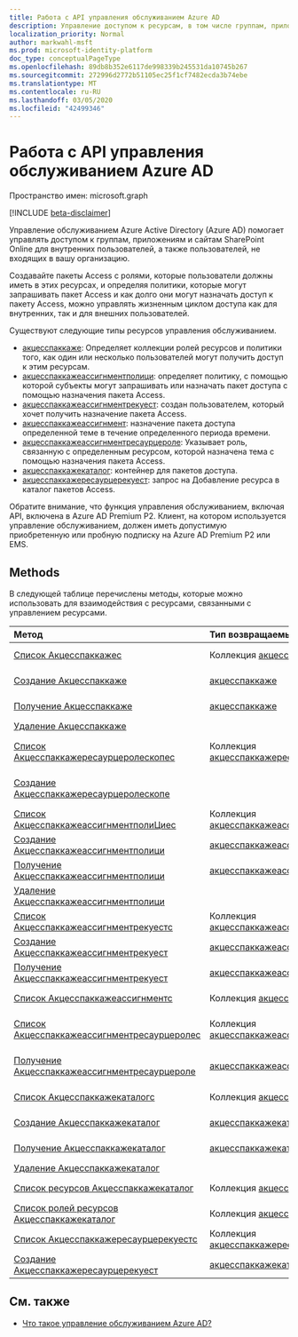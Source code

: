 ```yaml
---
title: Работа с API управления обслуживанием Azure AD
description: Управление доступом к ресурсам, в том числе группам, приложениям и сайтам с помощью управления правами Azure AD
localization_priority: Normal
author: markwahl-msft
ms.prod: microsoft-identity-platform
doc_type: conceptualPageType
ms.openlocfilehash: 89db8b352e6117de998339b245531da10745b267
ms.sourcegitcommit: 272996d2772b51105ec25f1cf7482ecda3b74ebe
ms.translationtype: MT
ms.contentlocale: ru-RU
ms.lasthandoff: 03/05/2020
ms.locfileid: "42499346"
---
```

# <a name="working-with-the-azure-ad-entitlement-management-api"></a>Работа с API управления обслуживанием Azure AD

Пространство имен: microsoft.graph

[!INCLUDE [beta-disclaimer](../../includes/beta-disclaimer.md)]

Управление обслуживанием Azure Active Directory (Azure AD) помогает управлять доступом к группам, приложениям и сайтам SharePoint Online для внутренних пользователей, а также пользователей, не входящих в вашу организацию.

Создавайте пакеты Access с ролями, которые пользователи должны иметь в этих ресурсах, и определяя политики, которые могут запрашивать пакет Access и как долго они могут назначать доступ к пакету Access, можно управлять жизненным циклом доступа как для внутренних, так и для внешних пользователей.

Существуют следующие типы ресурсов управления обслуживанием.

- [акцесспаккаже](accesspackage.md): Определяет коллекции ролей ресурсов и политики того, как один или несколько пользователей могут получить доступ к этим ресурсам.
- [акцесспаккажеассигнментполици](accesspackageassignmentpolicy.md): определяет политику, с помощью которой субъекты могут запрашивать или назначать пакет доступа с помощью назначения пакета Access.
- [акцесспаккажеассигнментрекуест](accesspackageassignmentrequest.md): создан пользователем, который хочет получить назначение пакета Access.
- [акцесспаккажеассигнмент](accesspackageassignment.md): назначение пакета доступа определенной теме в течение определенного периода времени.
- [акцесспаккажеассигнментресаурцероле](accesspackageassignmentresourcerole.md): Указывает роль, связанную с определенным ресурсом, которой назначена тема с помощью назначения пакета Access.
- [акцесспаккажекаталог](accesspackagecatalog.md): контейнер для пакетов доступа.
- [акцесспаккажересаурцерекуест](accesspackageresourcerequest.md): запрос на Добавление ресурса в каталог пакетов Access.

Обратите внимание, что функция управления обслуживанием, включая API, включена в Azure AD Premium P2. Клиент, на котором используется управление обслуживанием, должен иметь допустимую приобретенную или пробную подписку на Azure AD Premium P2 или EMS.

## <a name="methods"></a>Methods

В следующей таблице перечислены методы, которые можно использовать для взаимодействия с ресурсами, связанными с управлением ресурсами.

| Метод           | Тип возвращаемых данных    |Описание|
|:---------------|:--------|:----------|
| [Список Акцесспаккажес](../api/accesspackage-list.md) | Коллекция [акцесспаккаже](accesspackage.md) | Получение списка объектов **акцесспаккаже** . |
| [Создание Акцесспаккаже](../api/accesspackage-post.md) | [акцесспаккаже](accesspackage.md) | Создание нового объекта **акцесспаккаже** . |
| [Получение Акцесспаккаже](../api/accesspackage-get.md) | [акцесспаккаже](accesspackage.md) | Чтение свойств и связей объекта **акцесспаккаже** . |
| [Удаление Акцесспаккаже](../api/accesspackage-delete.md) | | Удаление **акцесспаккаже**. |
| [Список Акцесспаккажересаурцеролескопес](../api/accesspackage-list-accesspackageresourcerolescopes.md) | Коллекция [акцесспаккажересаурцеролескопе](accesspackageresourcerolescope.md) | Получение списка объектов **акцесспаккажересаурцеролескопе** для пакета Access. |
| [Создание Акцесспаккажересаурцеролескопе](../api/accesspackage-post-accesspackageresourcerolescopes.md) | | Создайте новый объект **акцесспаккажересаурцеролескопе** для пакета Access. |
| [Список АкцесспаккажеассигнментполиЦиес](../api/accesspackageassignmentpolicy-list.md) | Коллекция [акцесспаккажеассигнментполици](accesspackageassignmentpolicy.md) | Получение списка объектов **акцесспаккажеассигнментполици** . |
| [Создание Акцесспаккажеассигнментполици](../api/accesspackageassignmentpolicy-post.md) | [акцесспаккажеассигнментполици](accesspackageassignmentpolicy.md)| Создание нового объекта **акцесспаккажеассигнментполици** . |
| [Получение Акцесспаккажеассигнментполици](../api/accesspackageassignmentpolicy-get.md) | [акцесспаккажеассигнментполици](accesspackageassignmentpolicy.md) | Чтение свойств и связей объекта **акцесспаккажеассигнментполици** . |
| [Удаление Акцесспаккажеассигнментполици](../api/accesspackageassignmentpolicy-delete.md) | | Удаление **акцесспаккажеассигнментполици**. |
| [Список Акцесспаккажеассигнментрекуестс](../api/accesspackageassignmentrequest-list.md) | Коллекция [акцесспаккажеассигнментрекуест](accesspackageassignmentrequest.md) | Получение списка объектов **акцесспаккажеассигнментрекуест** . |
| [Создание Акцесспаккажеассигнментрекуест](../api/accesspackageassignmentrequest-post.md) | [акцесспаккажеассигнментрекуест](accesspackageassignmentrequest.md) | Создание нового **акцесспаккажеассигнментрекуест**. |
| [Получение Акцесспаккажеассигнментрекуест](../api/accesspackageassignmentrequest-get.md) | [акцесспаккажеассигнментрекуест](accesspackageassignmentrequest.md) | Чтение свойств и связей объекта **акцесспаккажеассигнментрекуест** . |
| [Список Акцесспаккажеассигнментс](../api/accesspackageassignment-list.md) | Коллекция [акцесспаккажеассигнмент](accesspackageassignment.md) | Получение списка объектов **акцесспаккажеассигнмент** . |
| [Список Акцесспаккажеассигнментресаурцеролес](../api/accesspackageassignmentresourcerole-list.md) | Коллекция [акцесспаккажеассигнментресаурцероле](accesspackageassignmentresourcerole.md) | Получение списка объектов **акцесспаккажеассигнментресаурцероле** . |
| [Получение Акцесспаккажеассигнментресаурцероле](../api/accesspackageassignmentresourcerole-get.md) | [акцесспаккажеассигнментресаурцероле](accesspackageassignmentresourcerole.md)  | Получение объекта **акцесспаккажеассигнментресаурцероле** . |
| [Список Акцесспаккажекаталогс](../api/accesspackagecatalog-list.md) | Коллекция [акцесспаккажекаталог](accesspackagecatalog.md) | Получение списка объектов **акцесспаккажекаталогс** . |
| [Создание Акцесспаккажекаталог](../api/accesspackagecatalog-post.md) | [акцесспаккажекаталог](accesspackagecatalog.md) | Создание нового объекта **акцесспаккажекаталог** . |
| [Получение Акцесспаккажекаталог](../api/accesspackagecatalog-get.md) | [акцесспаккажекаталог](accesspackagecatalog.md) | Чтение свойств и связей объекта **акцесспаккажекаталог** . |
| [Удаление Акцесспаккажекаталог](../api/accesspackagecatalog-delete.md) | | Удаление **акцесспаккажекаталог**. |
| [Список ресурсов Акцесспаккажекаталог](../api/accesspackagecatalog-list-accesspackageresources.md) | Коллекция [акцесспаккажересаурце](accesspackageresource.md) | Получение списка объектов **акцесспаккажересаурце** . |
| [Список ролей ресурсов Акцесспаккажекаталог](../api/accesspackagecatalog-list-accesspackageresourceroles.md) | Коллекция [акцесспаккажересаурцероле](accesspackageresourcerole.md) | Получение списка объектов **акцесспаккажересаурцероле** . |
| [Список Акцесспаккажересаурцерекуестс](../api/accesspackageresourcerequest-list.md) | Коллекция [акцесспаккажересаурцерекуест](accesspackageresourcerequest.md) | Чтение свойств и связей объектов **акцесспаккажересаурцерекуест** . |
| [Создание Акцесспаккажересаурцерекуест](../api/accesspackageresourcerequest-post.md) | [акцесспаккажекаталог](accesspackageresourcerequest.md) | Создание нового объекта **акцесспаккажересаурцерекуест** . |

## <a name="see-also"></a>См. также

 - [Что такое управление обслуживанием Azure AD?](https://docs.microsoft.com/azure/active-directory/governance/entitlement-management-overview)



<!-- uuid: 16cd6b66-4b1a-43a1-adaf-3a886856ed98
2019-02-04 14:57:30 UTC -->
<!-- {
  "type": "#page.annotation",
  "description": "Service root",
  "keywords": "",
  "section": "documentation",
  "tocPath": ""
}-->
